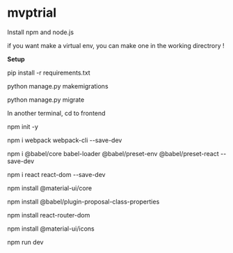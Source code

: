# mvptrial
Install npm and node.js

if you want make a virtual env, you can make one in the working directrory !

**Setup**

pip install -r requirements.txt

python manage.py makemigrations

python manage.py migrate


In another terminal, cd to frontend

npm init -y

npm i webpack webpack-cli --save-dev

npm i @babel/core babel-loader @babel/preset-env @babel/preset-react --save-dev

npm i react react-dom --save-dev

npm install @material-ui/core

npm install @babel/plugin-proposal-class-properties

npm install react-router-dom

npm install @material-ui/icons

npm run dev
